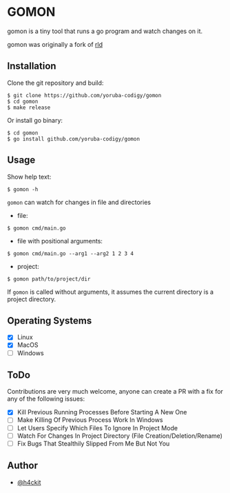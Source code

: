 # GOMON
gomon is a tiny tool that runs a go program and watch changes on it.

gomon was originally a fork of [rld](https://github.com/codehakase/rld)

## Installation
Clone the git repository and build:
```shell
$ git clone https://github.com/yoruba-codigy/gomon
$ cd gomon
$ make release
```

Or install go binary:
```shell
$ cd gomon
$ go install github.com/yoruba-codigy/gomon
```

## Usage
Show help text:
```shell
$ gomon -h
```

`gomon` can watch for changes in file and directories
 
- file:
```shell
$ gomon cmd/main.go
```

- file with positional arguments:
```shell
$ gomon cmd/main.go --arg1 --arg2 1 2 3 4
```

- project:
```shell
$ gomon path/to/project/dir
```

If `gomon` is called without arguments, it assumes the current directory is a project directory.

## Operating Systems
- [x] Linux
- [x] MacOS
- [ ] Windows

## ToDo
Contributions are very much welcome, anyone can create a PR with a fix for any of the following issues:

- [x] Kill Previous Running Processes Before Starting A New One
- [ ] Make Killing Of Previous Process Work In Windows
- [ ] Let Users Specify Which Files To Ignore In Project Mode
- [ ] Watch For Changes In Project Directory (File Creation/Deletion/Rename)
- [ ] Fix Bugs That Stealthily Slipped From Me But Not You

## Author
- [@h4ckit](https://twitter.com/h4ckit)
